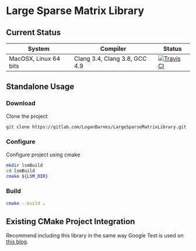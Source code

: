 Large Sparse Matrix Library
===========================

Current Status
--------------

| System | Compiler | Status |
| ------ | -------- | ------ |
| MacOSX, Linux 64 bits | Clang 3.4, Clang 3.8, GCC 4.9 | [![Travis CI](https://travis-ci.org/loganbarnes/lsm.svg?branch=master)](https://travis-ci.org/loganbarnes/lsm)

Standalone Usage
----------------

### Download

Clone the project

```bash
git clone https://gitlab.com/LoganBarnes/LargeSparseMatrixLibrary.git
```

### Configure

Configure project using cmake

```bash
mkdir lsmBuild
cd lsmBuild
cmake ${LSM_DIR}
```

### Build

```bash
cmake --build .
```


Existing CMake Project Integration
----------------------------------

Recommend including this library in the same way Google Test is used on [this blog](https://crascit.com/2015/07/25/cmake-gtest/).
